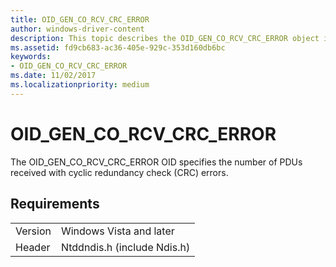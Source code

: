```yaml
---
title: OID_GEN_CO_RCV_CRC_ERROR
author: windows-driver-content
description: This topic describes the OID_GEN_CO_RCV_CRC_ERROR object identifier (OID).
ms.assetid: fd9cb683-ac36-405e-929c-353d160db6bc
keywords:
- OID_GEN_CO_RCV_CRC_ERROR
ms.date: 11/02/2017
ms.localizationpriority: medium
---
```


# OID_GEN_CO_RCV_CRC_ERROR

The OID_GEN_CO_RCV_CRC_ERROR OID specifies the number of PDUs received with cyclic redundancy check (CRC) errors.

## Requirements

| | |
| --- | --- |
| Version | Windows Vista and later |
| Header | Ntddndis.h (include Ndis.h) |

